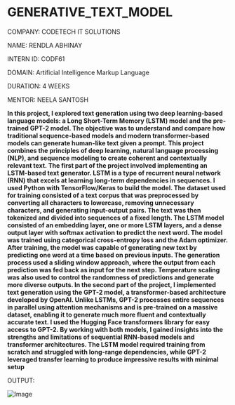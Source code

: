 # GENERATIVE_TEXT_MODEL

COMPANY: CODETECH IT SOLUTIONS

NAME: RENDLA ABHINAY

INTERN ID: CODF61

DOMAIN: Artificial Intelligence Markup Language

DURATION: 4 WEEKS

MENTOR: NEELA SANTOSH

**In this project, I explored text generation using two deep learning-based language models: a Long Short-Term Memory (LSTM) model and the pre-trained GPT-2 model. The objective was to understand and compare how traditional sequence-based models and modern transformer-based models can generate human-like text given a prompt. This project combines the principles of deep learning, natural language processing (NLP), and sequence modeling to create coherent and contextually relevant text.
The first part of the project involved implementing an LSTM-based text generator. LSTM is a type of recurrent neural network (RNN) that excels at learning long-term dependencies in sequences. I used Python with TensorFlow/Keras to build the model. The dataset used for training consisted of a text corpus that was preprocessed by converting all characters to lowercase, removing unnecessary characters, and generating input-output pairs. The text was then tokenized and divided into sequences of a fixed length.
The LSTM model consisted of an embedding layer, one or more LSTM layers, and a dense output layer with softmax activation to predict the next word. The model was trained using categorical cross-entropy loss and the Adam optimizer. After training, the model was capable of generating new text by predicting one word at a time based on previous inputs. The generation process used a sliding window approach, where the output from each prediction was fed back as input for the next step. Temperature scaling was also used to control the randomness of predictions and generate more diverse outputs.
In the second part of the project, I implemented text generation using the GPT-2 model, a transformer-based architecture developed by OpenAI. Unlike LSTMs, GPT-2 processes entire sequences in parallel using attention mechanisms and is pre-trained on a massive dataset, enabling it to generate much more fluent and contextually accurate text. I used the Hugging Face transformers library for easy access to GPT-2.
By working with both models, I gained insights into the strengths and limitations of sequential RNN-based models and transformer architectures. The LSTM model required training from scratch and struggled with long-range dependencies, while GPT-2 leveraged transfer learning to produce impressive results with minimal setup**

OUTPUT:

![Image](https://github.com/user-attachments/assets/42a69a82-5fee-40b3-ae52-e4832805195f)
